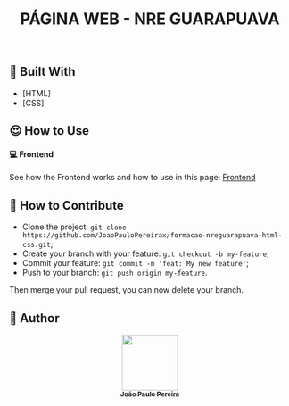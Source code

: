 
<h1 align="center">
   <strong align="center">PÁGINA WEB - NRE GUARAPUAVA</strong>
</h1>

<br>

## :wrench: Built With

- [HTML]
- [CSS]

## :heart_eyes: How to Use

#### 💻 Frontend

See how the Frontend works and how to use in this page: [Frontend](https://github.com/JoaoPauloPereirax/formacao-nreguarapuava-html-css)

## 🤔 How to Contribute

- Clone the project: `git clone https://github.com/JoaoPauloPereirax/formacao-nreguarapuava-html-css.git`;
- Create your branch with your feature: `git checkout -b my-feature`;
- Commit your feature: `git commit -m 'feat: My new feature'`;
- Push to your branch: `git push origin my-feature`.

Then merge your pull request, you can now delete your branch.

## :pencil: Author

<p align="center">
  <a href="https://github.com/JoaoPauloPereirax"><img src="https://avatars0.githubusercontent.com/u/68456831?s=400&u=27ce6a65a7d84906d6955d58c660c00d7cfa14a0&v=4" width="100px;" alt=""/><br /><sub><b>João Paulo Pereira</b></sub></a><br />
</p>
